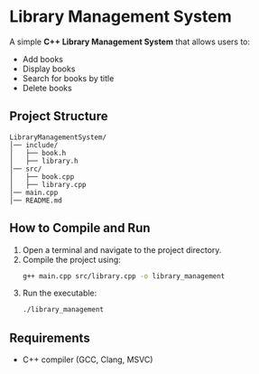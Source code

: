 # Library Management System

A simple **C++ Library Management System** that allows users to:

- Add books
- Display books
- Search for books by title
- Delete books

## Project Structure
```
LibraryManagementSystem/
│── include/
│   ├── book.h
│   ├── library.h
│── src/
│   ├── book.cpp
│   ├── library.cpp
│── main.cpp
│── README.md
```

## How to Compile and Run
1. Open a terminal and navigate to the project directory.
2. Compile the project using:
   ```sh
   g++ main.cpp src/library.cpp -o library_management
   ```
3. Run the executable:
   ```sh
   ./library_management
   ```

## Requirements
- C++ compiler (GCC, Clang, MSVC)
